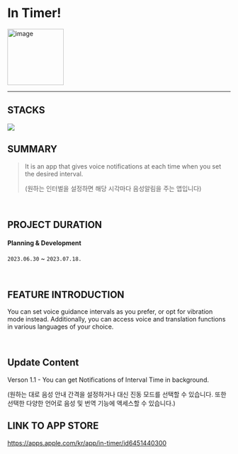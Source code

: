 # In Timer!

<img width="127" alt="image" src="https://github.com/giljihun/In-Timer-/assets/75918176/90c79162-ad21-448c-82cd-073b75c2e585">


---

## STACKS

<img src="https://img.shields.io/badge/swift-F05138?style=for-the-badge&logo=swift&logoColor=white">

## SUMMARY

> It is an app that gives voice notifications at each time when you set the desired interval.
> 
> (원하는 인터벌을 설정하면 해당 시각마다 음성알림을 주는 앱입니다)

</br>

## PROJECT DURATION

#### Planning & Development
`2023.06.30` ~ `2023.07.18.`

</br>

## FEATURE INTRODUCTION

You can set voice guidance intervals as you prefer, or opt for vibration mode instead. 
Additionally, you can access voice and translation functions in various languages of your choice.

</br>

## Update Content

Verson 1.1 - You can get Notifications of Interval Time in background.


(원하는 대로 음성 안내 간격을 설정하거나 대신 진동 모드를 선택할 수 있습니다.
또한 선택한 다양한 언어로 음성 및 번역 기능에 액세스할 수 있습니다.)

## LINK TO APP STORE

https://apps.apple.com/kr/app/in-timer/id6451440300

</br>

